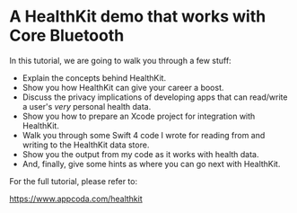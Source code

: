 # A HealthKit demo that works with Core Bluetooth

In this tutorial, we are going to walk you through a few stuff:

* Explain the concepts behind HealthKit.
* Show you how HealthKit can give your career a boost.
* Discuss the privacy implications of developing apps that can read/write a user's <em>very</em> personal health data.
* Show you how to prepare an Xcode project for integration with HealthKit.
* Walk you through some Swift 4 code I wrote for reading from and writing to the HealthKit data store.
* Show you the output from my code as it works with health data.
* And, finally, give some hints as where you can go next with HealthKit.

For the full tutorial, please refer to:

https://www.appcoda.com/healthkit
